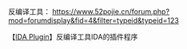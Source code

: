 反编译工具： https://www.52pojie.cn/forum.php?mod=forumdisplay&fid=4&filter=typeid&typeid=123


【[IDA Plugin](https://www.52pojie.cn/forum.php?mod=forumdisplay&fid=4&filter=typeid&typeid=134)】反编译工具IDA的插件程序